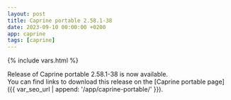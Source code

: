```yaml
---
layout: post
title: Caprine portable 2.58.1-38
date: 2023-09-10 00:00:00 +0200
app: caprine
tags: [caprine]
---
```

{% include vars.html %}

Release of Caprine portable 2.58.1-38 is now available.<br />
You can find links to download this release on the [Caprine portable page]({{ var_seo_url | append: '/app/caprine-portable/' }}).
